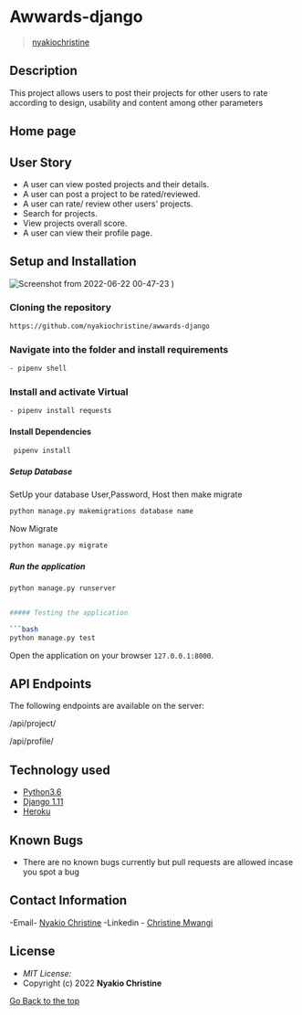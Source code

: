 # Awwards-django

>[nyakiochristine](https://github.com/nyakiochristine)  
  
## Description

This project allows users to post their projects for other users to rate according to design, usability and content among other parameters

## Home page

## User Story  
  
* A user can view posted projects and their details.  
* A user can post a project to be rated/reviewed.
* A user can rate/ review other users' projects.  
* Search for projects.  
* View projects overall score.
* A user can view their profile page.  
  
## Setup and Installation 

![Screenshot from 2022-06-22 00-47-23](https://user-images.githubusercontent.com/98151711/174995945-23589cb0-97c4-4fc1-89bc-9a47b60decf3.png)
)


### Cloning the repository

 ```bash
https://github.com/nyakiochristine/awwards-django
```

### Navigate into the folder and install requirements  

 ```bash
 - pipenv shell
```

### Install and activate Virtual  

 ```bash
- pipenv install requests
```  

#### Install Dependencies  

 ```bash
  pipenv install 
```  

##### Setup Database  

  SetUp your database User,Password, Host then make migrate  

 ```bash
python manage.py makemigrations database name
 ```

 Now Migrate  

 ```bash
 python manage.py migrate 
```

##### Run the application  

 ```bash
 python manage.py runserver 


##### Testing the application  

 ```bash
 python manage.py test 
```

Open the application on your browser `127.0.0.1:8000`.  
  
## API Endpoints

The following endpoints are available on the server:

 /api/project/

 /api/profile/

## Technology used  
  
* [Python3.6](https://www.python.org/)  
* [Django 1.11](https://docs.djangoproject.com/en/2.2/)  
* [Heroku](https://heroku.com)  
  
## Known Bugs  

* There are no known bugs currently but pull requests are allowed incase you spot a bug
  
## Contact Information

-Email- [Nyakio Christine](mailto:christine.mwangi@student.moringaschool.com)
-Linkedin - [Christine Mwangi](https://www.linkedin.com/in/christinemwangi/)

## License

* *MIT License:*
* Copyright (c) 2022 **Nyakio Christine**

[Go Back to the top](#awwards)
